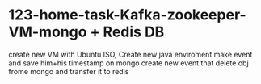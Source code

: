 # 123-home-task-Kafka-zookeeper-VM-mongo + Redis DB
create new VM with Ubuntu ISO, Create new java enviroment make event and save him+his timestamp on mongo create new event that delete obj frome mongo and transfer it to redis 
